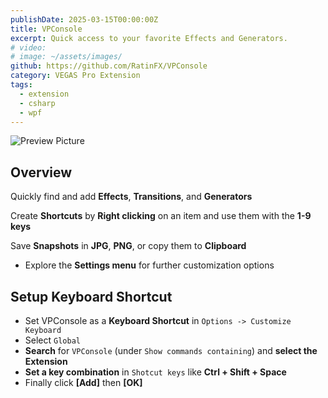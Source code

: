 ```yaml
---
publishDate: 2025-03-15T00:00:00Z
title: VPConsole
excerpt: Quick access to your favorite Effects and Generators.
# video:
# image: ~/assets/images/
github: https://github.com/RatinFX/VPConsole
category: VEGAS Pro Extension
tags:
  - extension
  - csharp
  - wpf
---
```


![Preview Picture](/preview/vpconsole.png)

## Overview

Quickly find and add **Effects**, **Transitions**, and **Generators**

Create **Shortcuts** by **Right clicking** on an item and use them with the **1-9 keys**

Save **Snapshots** in **JPG**, **PNG**, or copy them to **Clipboard**

- Explore the **Settings menu** for further customization options

## Setup Keyboard Shortcut

- Set VPConsole as a **Keyboard Shortcut** in `Options -> Customize Keyboard`
- Select `Global`
- **Search** for `VPConsole` (under `Show commands containing`) and **select the Extension**
- **Set a key combination** in `Shotcut keys` like **Ctrl + Shift + Space**
- Finally click **[Add]** then **[OK]**
